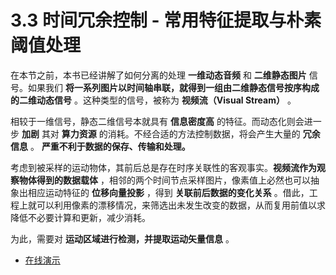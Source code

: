 
# 3.3 时间冗余控制 - 常用特征提取与朴素阈值处理

在本节之前，本书已经讲解了如何分离的处理 **一维动态音频** 和 **二维静态图片** 信号。如果我们 **将一系列图片以时间轴串联，就得到一组由二维静态信号按序构成的二维动态信号** 。这种类型的信号，被称为 **视频流（Visual Stream）** 。

相较于一维信号，静态二维信号本就具有 **信息密度高** 的特征。而动态化则会进一步 **加剧** 其对 **算力资源** 的消耗。不经合适的方法控制数据，将会产生大量的 **冗余信息** 。 **严重不利于数据的保存、传输和处理。**

考虑到被采样的运动物体，其前后总是存在时序关联性的客观事实。**视频流作为观察物体得到的数据载体** ，相邻的两个时间节点采样图片，像素值上必然也可以抽象出相应运动特征的 **位移向量投影** ，得到 **关联前后数据的变化关系** 。借此，工程上就可以利用像素的漂移情况，来筛选出未发生改变的数据，从而复用前值以求降低不必要计算和更新，减少消耗。

为此，需要对 **运动区域进行检测，并提取运动矢量信息** 。

* [在线演示](Playground_3.md)

[ref]: References_3.md